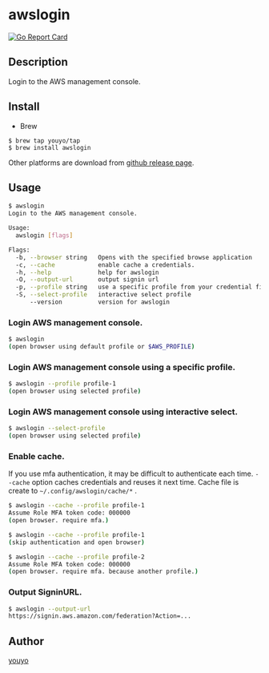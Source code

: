 # awslogin

[![Go Report Card](https://goreportcard.com/badge/github.com/youyo/awslogin)](https://goreportcard.com/report/github.com/youyo/awslogin)

## Description

Login to the AWS management console.

## Install

- Brew

```
$ brew tap youyo/tap
$ brew install awslogin
```

Other platforms are download from [github release page](https://github.com/youyo/awslogin/releases).

## Usage

```bash
$ awslogin
Login to the AWS management console.

Usage:
  awslogin [flags]

Flags:
  -b, --browser string   Opens with the specified browse application
  -c, --cache            enable cache a credentials.
  -h, --help             help for awslogin
  -O, --output-url       output signin url
  -p, --profile string   use a specific profile from your credential file. (default "default")
  -S, --select-profile   interactive select profile
      --version          version for awslogin
```

### Login AWS management console.

```bash
$ awslogin
(open browser using default profile or $AWS_PROFILE)
```

### Login AWS management console using a specific profile.

```bash
$ awslogin --profile profile-1
(open browser using selected profile)
```

### Login AWS management console using interactive select.

```bash
$ awslogin --select-profile
(open browser using selected profile)
```

### Enable cache.

If you use mfa authentication, it may be difficult to authenticate each time. `--cache` option caches credentials and reuses it next time. Cache file is create to `~/.config/awslogin/cache/*` .

```bash
$ awslogin --cache --profile profile-1
Assume Role MFA token code: 000000
(open browser. require mfa.)

$ awslogin --cache --profile profile-1
(skip authentication and open browser)

$ awslogin --cache --profile profile-2
Assume Role MFA token code: 000000
(open browser. require mfa. because another profile.)
```

### Output SigninURL.

```bash
$ awslogin --output-url
https://signin.aws.amazon.com/federation?Action=...
```

## Author

[youyo](https://github.com/youyo)
